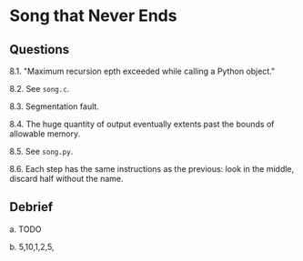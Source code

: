 # Song that Never Ends

## Questions

8.1. "Maximum recursion epth exceeded while calling a Python object."

8.2. See `song.c`.

8.3. Segmentation fault.

8.4. The huge quantity of output eventually extents past the bounds of allowable 
     memory. 

8.5. See `song.py`.

8.6. Each step has the same instructions as the previous: look in the middle, 
     discard half without the name. 

## Debrief

a. TODO

b. 5,10,1,2,5,
